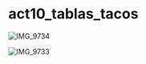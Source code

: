 # act10_tablas_tacos
![IMG_9734](https://github.com/user-attachments/assets/cacbf50d-c52f-4314-b422-c36ca735ef4c)


![IMG_9733](https://github.com/user-attachments/assets/fbfe0697-855d-4b73-887a-824175401844)
